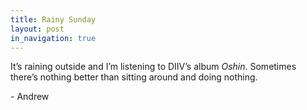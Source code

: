 ```yaml
---
title: Rainy Sunday
layout: post
in_navigation: true
---
```


It’s raining outside and I’m listening to DIIV’s album *Oshin*. Sometimes there’s nothing better than sitting around and doing nothing.

\- Andrew

<!-- 2016-11-06 -->
